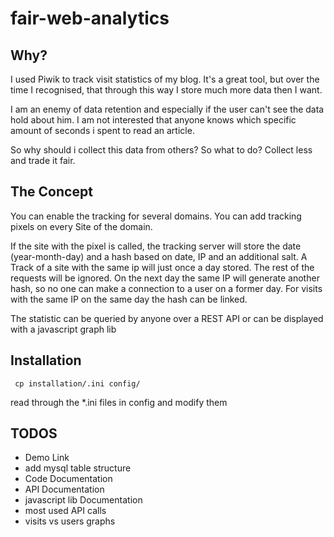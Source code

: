 # fair-web-analytics

## Why?

I used Piwik to track visit statistics of my blog. It's a great tool, but over the time I recognised, that through this way I store much more data then I want. 

I am an enemy of data retention and especially if the user can't see the data hold about him. I am not interested that anyone knows which specific amount of seconds i spent to read an article. 

So why should i collect this data from others? So what to do? Collect less and trade it fair.

## The Concept

You can enable the tracking for several domains. You can add tracking pixels on every Site of the domain. 

If the site with the pixel is called, the tracking server will store the date (year-month-day) and a hash based on date, IP and an additional salt. A Track of a site with the same ip will just once a day stored. The rest of the requests will be ignored. On the next day the same IP will generate another hash, so no one can make a connection to a user on a former day. For visits with the same IP on the same day the hash can be linked. 

The statistic can be queried by anyone over a REST API or can be displayed with a javascript graph lib

## Installation

<pre><code> cp installation/.ini config/
</code></pre>
read through the *.ini files in config and modify them

## TODOS
* Demo Link
* add mysql table structure
* Code Documentation
* API Documentation
* javascript lib Documentation
* most used API calls
* visits vs users graphs
